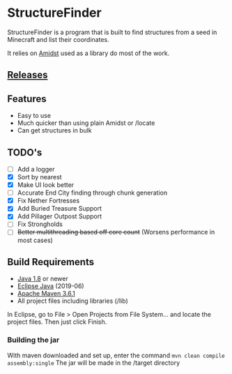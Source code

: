 # StructureFinder
StructureFinder is a program that is built to find structures from a seed in Minecraft and list their coordinates.

It relies on [Amidst](https://github.com/toolbox4minecraft/amidst) used as a library do most of the work.

## [Releases](https://github.com/burgerguy/StructureFinder/releases/)

## Features

- Easy to use
- Much quicker than using plain Amidst or /locate
- Can get structures in bulk

## TODO's

- [ ] Add a logger
- [x] Sort by nearest
- [x] Make UI look better
- [ ] Accurate End City finding through chunk generation
- [x] Fix Nether Fortresses
- [x] Add Buried Treasure Support
- [x] Add Pillager Outpost Support
- [ ] Fix Strongholds
- [ ] ~~Better multithreading based off core count~~ (Worsens performance in most cases)

## Build Requirements

- [Java 1.8](https://www.java.com/en/download/windows-64bit.jsp) or newer
- [Eclipse Java](https://www.eclipse.org/downloads/packages/installer) (2019-06)
- [Apache Maven 3.6.1](https://maven.apache.org/download.cgi)
- All project files including libraries (/lib)

In Eclipse, go to File > Open Projects from File System... and locate the project files. Then just click Finish.

### Building the jar

With maven downloaded and set up, enter the command `mvn clean compile assembly:single`
The jar will be made in the /target directory
